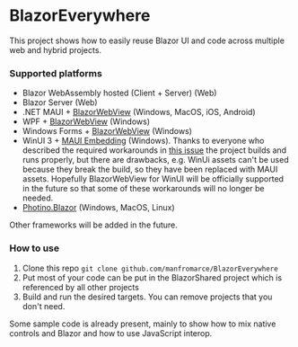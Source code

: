 # BlazorEverywhere
This project shows how to easily reuse Blazor UI and code across multiple web and hybrid projects.

### Supported platforms
- Blazor WebAssembly hosted (Client + Server) (Web)
- Blazor Server (Web)
- .NET MAUI + [BlazorWebView](https://learn.microsoft.com/en-us/aspnet/core/blazor/hybrid/tutorials/maui?view=aspnetcore-7.0) (Windows, MacOS, iOS, Android)
- WPF + [BlazorWebView](https://learn.microsoft.com/en-us/aspnet/core/blazor/hybrid/tutorials/wpf?view=aspnetcore-7.0) (Windows)
- Windows Forms + [BlazorWebView](https://learn.microsoft.com/en-us/aspnet/core/blazor/hybrid/tutorials/windows-forms?view=aspnetcore-7.0) (Windows)
- WinUI 3 + [MAUI Embedding](https://learn.microsoft.com/en-us/dotnet/maui/platform-integration/native-embedding?view=net-maui-7.0) (Windows). Thanks to everyone who described the required workarounds in [this issue](https://github.com/dotnet/maui/issues/7380) the project builds and runs properly, but there are drawbacks, e.g. WinUi assets can't be used because they break the build, so they have been replaced with MAUI assets. Hopefully BlazorWebView for WinUI will be officially supported in the future so that some of these workarounds will no longer be needed.
- [Photino.Blazor](https://github.com/tryphotino/photino.Blazor) (Windows, MacOS, Linux)

Other frameworks will be added in the future.

### How to use
1. Clone this repo
`git clone github.com/manfromarce/BlazorEverywhere`
2. Put most of your code can be put in the BlazorShared project which is referenced by all other projects
4. Build and run the desired targets. You can remove projects that you don't need.

Some sample code is already present, mainly to show how to mix native controls and Blazor and how to use JavaScript interop.
